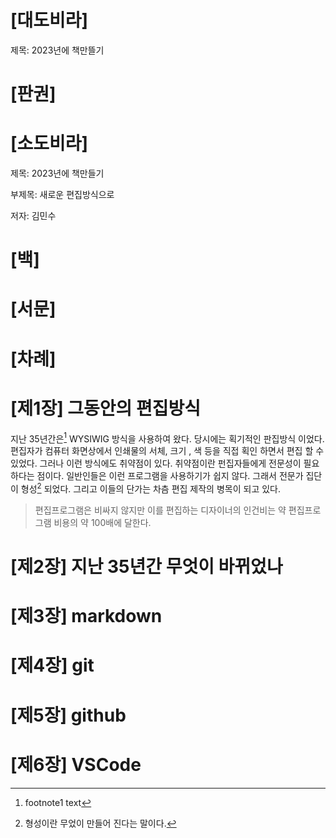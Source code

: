 # [대도비라]

제목: 2023년에 책만뜰기

# [판권]

# [소도비라]

제목: 2023년에 책만들기 

부제목: 새로운 편집방식으로 

저자: 김민수



# [백]

# [서문]

# [차례]

# [제1장] 그동안의 편집방식



지난 35년간은[^1] WYSIWIG 방식을 사용하여 왔다. 당시에는 획기적인 판집방식 이었다. 편집자가 컴퓨터 화면상에서 인쇄물의 서체, 크기 , 색 등을 직접 획인 하면서 편집  할 수 있었다. 그러나 이런 방식에도 취약점이 있다. 취약점이란 펀집자들에게 전문성이 필요하다는 점이다. 일반인들은 이런 프로그램을 사용하기가 쉽지 않다. 그래서 전문가 집단이 형성[^2] 되었다. 그리고 이들의 단가는 차츰 편집 제작의 병목이 되고 있다.

[^1]:  footnote1 text

[^2]:  형성이란 무었이 만들어 진다는 말이다.

> 편집프로그램은 비싸지 않지만 이를 편집하는 디자이너의 인건비는 약 편집프로그램 비용의 약 100배에 달한다.

# [제2장] 지난 35년간 무엇이 바뀌었나

# [제3장] markdown

# [제4장] git

# [제5장] github

# [제6장] VSCode
